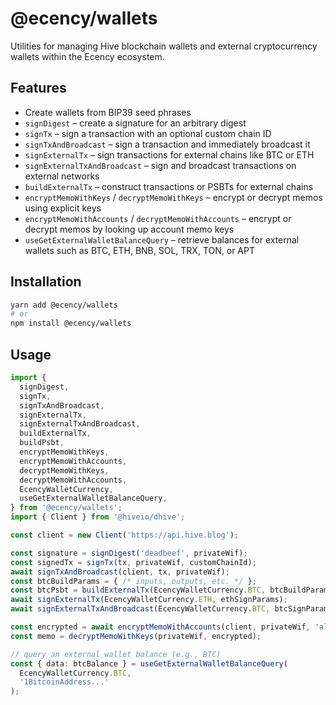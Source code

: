 # @ecency/wallets

Utilities for managing Hive blockchain wallets and external cryptocurrency wallets within the Ecency ecosystem.

## Features

- Create wallets from BIP39 seed phrases
- `signDigest` – create a signature for an arbitrary digest
- `signTx` – sign a transaction with an optional custom chain ID
- `signTxAndBroadcast` – sign a transaction and immediately broadcast it
- `signExternalTx` – sign transactions for external chains like BTC or ETH
- `signExternalTxAndBroadcast` – sign and broadcast transactions on external networks
- `buildExternalTx` – construct transactions or PSBTs for external chains
- `encryptMemoWithKeys` / `decryptMemoWithKeys` – encrypt or decrypt memos using explicit keys
- `encryptMemoWithAccounts` / `decryptMemoWithAccounts` – encrypt or decrypt memos by looking up account memo keys
- `useGetExternalWalletBalanceQuery` – retrieve balances for external wallets such as BTC, ETH, BNB, SOL, TRX, TON, or APT

## Installation

```sh
yarn add @ecency/wallets
# or
npm install @ecency/wallets
```

## Usage

```ts
import {
  signDigest,
  signTx,
  signTxAndBroadcast,
  signExternalTx,
  signExternalTxAndBroadcast,
  buildExternalTx,
  buildPsbt,
  encryptMemoWithKeys,
  encryptMemoWithAccounts,
  decryptMemoWithKeys,
  decryptMemoWithAccounts,
  EcencyWalletCurrency,
  useGetExternalWalletBalanceQuery,
} from '@ecency/wallets';
import { Client } from '@hiveio/dhive';

const client = new Client('https://api.hive.blog');

const signature = signDigest('deadbeef', privateWif);
const signedTx = signTx(tx, privateWif, customChainId);
await signTxAndBroadcast(client, tx, privateWif);
const btcBuildParams = { /* inputs, outputs, etc. */ };
const btcPsbt = buildExternalTx(EcencyWalletCurrency.BTC, btcBuildParams);
await signExternalTx(EcencyWalletCurrency.ETH, ethSignParams);
await signExternalTxAndBroadcast(EcencyWalletCurrency.BTC, btcSignParams);

const encrypted = await encryptMemoWithAccounts(client, privateWif, 'alice', '#hello');
const memo = decryptMemoWithKeys(privateWif, encrypted);

// query an external wallet balance (e.g., BTC)
const { data: btcBalance } = useGetExternalWalletBalanceQuery(
  EcencyWalletCurrency.BTC,
  '1BitcoinAddress...'
);
```

